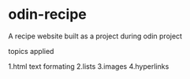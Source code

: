 # odin-recipe
A recipe website built as a project during odin project

topics applied

1.html text formating
2.lists
3.images
4.hyperlinks
